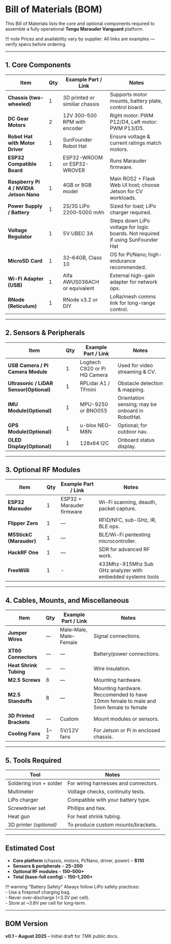 # Bill of Materials (BOM)

This Bill of Materials lists the core and optional components required to assemble a fully operational **Tengu Marauder Vanguard** platform.

!!! note
    Prices and availability vary by supplier. All links are examples — verify specs before ordering.

---

## 1. Core Components

| Item | Qty | Example Part / Link | Notes |
|------|-----|---------------------|-------|
| **Chassis (two-wheeled)** | 1 | 3D printed or similiar chassis | Supports motor mounts, battery plate, control board. |
| **DC Gear Motors** | 2 | 12V 300–500 RPM with encoder | Right motor: PWM P12/D4, Left motor: PWM P13/D5. |
| **Robot Hat with Motor Driver** | 1 | SunFounder Robot Hat | Ensure voltage & current ratings match motors. |
| **ESP32 Compatible Board** | 1 | ESP32-WROOM or ESP32-WROVER | Runs Marauder firmware. |
| **Raspberry Pi 4 / NVIDIA Jetson Nano** | 1 | 4GB or 8GB model | Main ROS2 + Flask Web UI host; choose Jetson for CV workloads. |
| **Power Supply / Battery** | 1 | 2S/3S LiPo 2200–5000 mAh | Sized for load; LiPo charger required. |
| **Voltage Regulator** | 1 | 5V UBEC 3A | Steps down LiPo voltage for logic boards. Not required if using SunFounder Hat |
| **MicroSD Card** | 1 | 32–64GB, Class 10 | OS for Pi/Nano; high-endurance recommended. |
| **Wi-Fi Adapter (USB)** | 1 | Alfa AWUS036ACH or equivalent | External high-gain adapter for network ops. |
| **RNode (Reticulum)** | 1 | RNode v3.2 or DIY | LoRa/mesh comms link for long-range control. |

---

## 2. Sensors & Peripherals

| Item | Qty | Example Part / Link | Notes |
|------|-----|---------------------|-------|
| **USB Camera / Pi Camera Module** | 1 | Logitech C920 or Pi HQ Camera | Used for video streaming & CV. |
| **Ultrasonic / LiDAR Sensor(Optional)** | 1 | RPLidar A1 / TFmini | Obstacle detection & mapping. |
| **IMU Module(Optional)** | 1 | MPU-9250 or BNO055 | Orientation sensing; may be onboard in RobotHat. |
| **GPS Module(Optional)** | 1 | u-blox NEO-M8N | Optional; for outdoor nav. |
| **OLED Display(Optional)** | 1 | 128x64 I2C | Onboard status display. |

---

## 3. Optional RF Modules

| Item | Qty | Example Part / Link | Notes |
|------|-----|---------------------|-------|
| **ESP32 Marauder** | 1 | ESP32 + Marauder firmware | Wi-Fi scanning, deauth, packet capture. |
| **Flipper Zero** | 1 | — | RFID/NFC, sub-GHz, IR, BLE ops. |
| **M5StickC (Marauder)** | 1 | — | BLE/Wi-Fi pentesting microcontroller. |
| **HackRF One** | 1 | — | SDR for advanced RF work. |
| **FreeWilli** | 1 | - | 433Mhz-915Mhz Sub GHz analyzer with embedded systems tools

---

## 4. Cables, Mounts, and Miscellaneous

| Item | Qty | Example Part / Link | Notes |
|------|-----|---------------------|-------|
| **Jumper Wires** | — | Male–Male, Male–Female | Signal connections. |
| **XT60 Connectors** | — | — | Battery/power connections. |
| **Heat Shrink Tubing** | — | — | Wire insulation. |
| **M2.5 Screws** | 8 | — | Mounting hardware. |
| **M2.5 Standoffs** | 8 | — | Mounting hardware. Reccomended to have 10mm female to male and 5mm female to female  |
| **3D Printed Brackets** | — | Custom | Mount modules or sensors. |
| **Cooling Fans** | 1–2 | 5V/12V fans | For Jetson or Pi in enclosed chassis. |

---

## 5. Tools Required

| Tool | Notes |
|------|-------|
| Soldering iron + solder | For wiring harnesses and connectors. |
| Multimeter | Voltage checks, continuity tests. |
| LiPo charger | Compatible with your battery type. |
| Screwdriver set | Phillips and hex. |
| Heat gun | For heat shrink tubing. |
| 3D printer *(optional)* | To produce custom mounts/brackets. |

---

## Estimated Cost

- **Core platform** (chassis, motors, Pi/Nano, driver, power) – **$110**
- **Sensors & peripherals** – **$25-$200**
- **Optional RF modules** – **$150–$500+**
- **Total (base-full config)** – **$150–$1,200+**

!!! warning "Battery Safety"
    Always follow LiPo safety practices:  
    - Use a fireproof charging bag.  
    - Never over-discharge (<3.3V per cell).  
    - Store at ~3.8V per cell for long-term.

---

## BOM Version
**v0.1 – August 2025** – Initial draft for TMK public docs.
